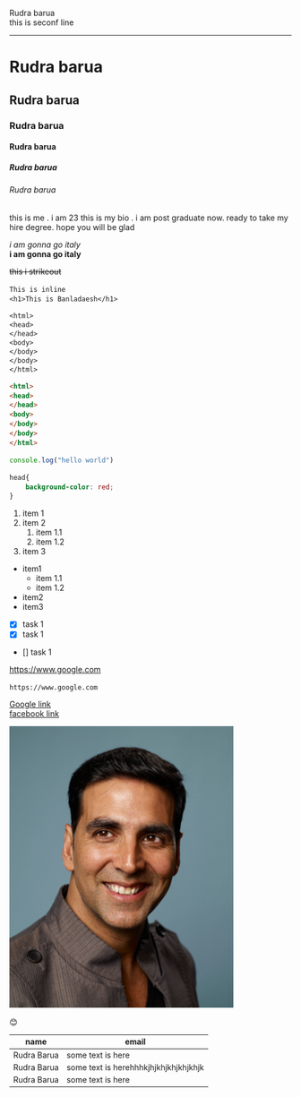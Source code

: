 <!-- markdown tutorial -->
Rudra barua<br>
this is seconf line

---
# Rudra barua
## Rudra barua
### Rudra barua
#### Rudra barua
##### Rudra barua
###### Rudra barua

<p>this is me . i am 23 this is my bio . i am post graduate now. ready to take my hire degree. hope you  will be glad</p>


_i am gonna go italy_   
__i am gonna go italy__

~~this i strikeout~~  

<!-- ### single line code -->
`This is inline`  
`<h1>This is Banladaesh</h1>`



```
<html>
<head>
</head>
<body>
</body>
</body>
</html>
```

```html
<html>
<head>
</head>
<body>
</body>
</body>
</html>
```

<!-- ### multiple code -->
```javascript
console.log("hello world")
```

```css
head{
	background-color: red;
}
```
<!-- ### ordered list -->
1. item 1
2. item 2  
    1. item 1.1
    2. item 1.2
3. item 3


<!-- ### unordered list -->

- item1
   - item 1.1
   - item 1.2
- item2
- item3


<!-- ### task list -->

- [x] task 1
- [x] task 1
- [] task 1


<!-- ### automatic link -->
https://www.google.com

<!-- ### disable link -->
`https://www.google.com`


<!-- ### markdown link syntax -->
[Google link][websitelink]  
[facebook link][facebook]


<!-- ### multiple link is here -->
[websitelink]: https://www.google.com
[facebook]: https://www.google.com


<!-- ### image -->
<!-- ![professional actor](./image/akshay.jpg) -->
<img src="./image/akshay.jpg" width="400" title="profle image">  
 

😊 

<!-- ### table syntax -->
| name | email |
|------|--------|  
| Rudra Barua | some text is here |
| Rudra Barua | some text is herehhhkjhjkhjkhjkhjkhjk |
| Rudra Barua | some text is here |
